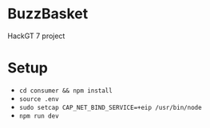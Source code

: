 # BuzzBasket
HackGT 7 project

# Setup
- `cd consumer && npm install`
- `source .env`
- `sudo setcap CAP_NET_BIND_SERVICE=+eip /usr/bin/node`
- `npm run dev`

